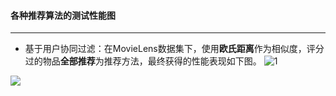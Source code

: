 #### 各种推荐算法的测试性能图
---

* 基于用户协同过滤：在MovieLens数据集下，使用**欧氏距离**作为相似度，评分过的物品**全部推荐**为推荐方法，最终获得的性能表现如下图。
![1](http://d.picphotos.baidu.com/album/s%3D1100%3Bq%3D90/sign=aac45c94d51373f0f13f6b9e943f708a/ac345982b2b7d0a27773c072cfef76094a369aa3.jpg)

<img src="http://d.picphotos.baidu.com/album/s%3D1100%3Bq%3D90/sign=aac45c94d51373f0f13f6b9e943f708a/ac345982b2b7d0a27773c072cfef76094a369aa3.jpg">
